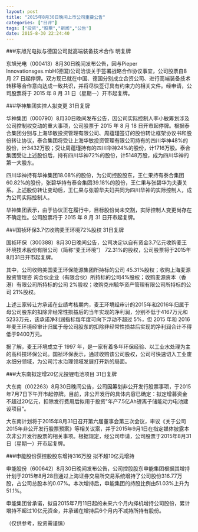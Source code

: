 ```yaml
---
layout: post
title: "2015年8月30日晚间上市公司重要公告"
categories: ["日评"]
tags: ["投资","股票","新闻","公告"]
date: 2015-8-30 22:24:40
---
```

###东旭光电拟与德国公司就高端装备技术合作 明复牌

东旭光电（000413）8月30日晚间发布公告，因与Pieper Innovationsges.mbH(德国)公司洽谈关于签署战略合作协议事宜，公司股票自8 月 27 日起停牌。双方现已就在中国、德国分别成立合资公司、进行高端装备技术转移等合作意向达成一致共识，并将尽快签订具有约束力的相关文件。经申请，公司股票将于 2015 年 8 月 31 日（星期一）开市起复牌。

###华神集团实控人拟变更 31日复牌

华神集团（000790）8月30日晚间发布公告，因公司实际控制人李小敏筹划涉及公司控制权变动的重大事项，公司股票于 2015 年 8 月 18 日开市起停牌。根据泰合集团分别与上海华敏投资管理有限公司、周蕴瑾签订的股份转让框架协议书和股份转让协议，泰合集团将受让上海华敏投资管理有限公司持有的四川华神48%的股份，计3432万股；受让周蕴瑾持有的四川华神24%的股份，计1716万股。泰合集团受让上述股份后，持有四川华神72%的股份，计5148万股，成为四川华神的第一大股东。

四川华神持有华神集团18.08%的股份，为公司控股股东，王仁果持有泰合集团60.82%的股份，张碧华持有泰合集团39.18%的股份，王仁果与张碧华为夫妻关系。上述股份转让变动后，王仁果与张碧华夫妇共同为四川华神的实际控制人，成为公司实际控制人。

华神集团表示，由于协议正在履行中，目标股份尚未交割，实际控制人变更尚存在不确定性。公司股票将于 2015 年 8 月 31 日开市起复牌。

###国祯环保3.7亿收购麦王环境72%股权 31日复牌

国祯环保（300388）8月30日晚间公告，公司决定以自有资金3.7亿元收购麦王环境技术股份有限公司（简称“麦王环境”） 72.31%的股权，公司股票将于2015年8月31日开市起复牌。

其中，公司收购美国麦王环保能源集团所持标的公司 45.31%股权；收购上海麦源投资管理咨 询合伙企业（有限合伙）所持标的公司4%股权；收购麦源资本（香港）有限公司所持标的公司 2%股权；收购克州毓华资产管理有限公司所持标的公司 21%股权。

上述三家转让方承诺在业绩考核期内，麦王环境经审计的2015年和2016年归属于母公司股东的扣除非经常性损益后的当年实现的净利润，分别不低于4167万元和 5233万元，该承诺净利润指标每年度可向下浮动不超过 5%，但 2015 年和 2016 年麦王环境经审计归属于母公司股东的扣除非经常性损益后实现的净利润合计不得低于9400万元。

据了解，麦王环境成立于 1997 年，是一家有着多年环保经验、以工业水处理为主的高科技环保公司。国祯环保表示，通过收购该公司股权，公司可快速切入工业废水细分领域，为公司污水治理领域发展打开新的局面。

###大东南拟定增20亿元投锂电池项目 31日复牌

大东南（002263）8月30日晚间公告，公司因筹划非公开发行股票事项，于2015年7月7日下午开市起停牌。目前，非公开发行的具体内容已确定：拟定增募资金不超过20亿元，扣除发行费用后拟用于投资"年产7.5亿Ah锂离子储能动力电池建设项目"。

大东南计划将于2015年8月31日召开第六届董事会第三次会议，审议《关于公司2015年非公开发行股票预案》等相关议案，并于2015年9月1日在指定媒体披露本次非公开发行股票的相关事项。根据规定，经公司申请，公司股票于2015年8月31日（星期一）开市起复牌。

###申能股份获控股股东增持316万股 拟不超10亿元增持

申能股份（600642）8月30日晚间发布公告，公司控股股东申能集团根据其增持计划于2015年8月28日通过上海证券交易所交易系统增持了公司股份316.77万股，占公司总股本的0.07%。本次增持后，申能集团的持股比例由51.03%上升为51.1%。

申能集团曾承诺，拟自2015年7月11日起的未来六个月内择机增持公司股份，累计增持不超过10亿元资金，并承诺在增持后6个月内不减持所持有股份。

（仅供参考，投资需谨慎）
